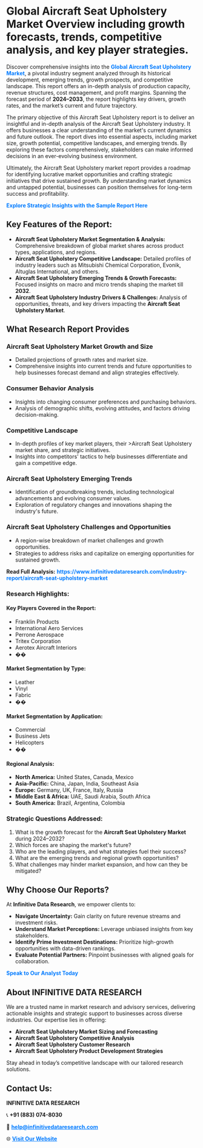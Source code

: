 <h1>Global Aircraft Seat Upholstery Market Overview including growth forecasts, trends, competitive analysis, and key player strategies.</h1>
<p>
Discover comprehensive insights into the 
<a href="https://www.infinitivedataresearch.com/industry-report/aircraft-seat-upholstery-market" rel="dofollow" style="color: #007BFF; text-decoration: none;"><strong>Global Aircraft Seat Upholstery Market</strong></a>, a pivotal industry segment analyzed through its historical development, emerging trends, growth prospects, and competitive landscape. This report offers an in-depth analysis of production capacity, revenue structures, cost management, and profit margins. Spanning the forecast period of <strong>2024–2033</strong>, the report highlights key drivers, growth rates, and the market’s current and future trajectory.
</p>
<p>
The primary objective of this Aircraft Seat Upholstery report is to deliver an insightful and in-depth analysis of the Aircraft Seat Upholstery industry. It offers businesses a clear understanding of the market's current dynamics and future outlook. The report dives into essential aspects, including market size, growth potential, competitive landscapes, and emerging trends. By exploring these factors comprehensively, stakeholders can make informed decisions in an ever-evolving business environment.
</p>
<p>
Ultimately, the Aircraft Seat Upholstery market report provides a roadmap for identifying lucrative market opportunities and crafting strategic initiatives that drive sustained growth. By understanding market dynamics and untapped potential, businesses can position themselves for long-term success and profitability.
</p>
<p>
<a href="https://www.infinitivedataresearch.com/request-sample/reportId=109367" style="color: #007BFF; text-decoration: none;"><strong>Explore Strategic Insights with the Sample Report Here</strong></a>
</p>

<h2>Key Features of the Report:</h2>
<ul>
<li><strong>Aircraft Seat Upholstery Market Segmentation & Analysis:</strong> Comprehensive breakdown of global market shares across product types, applications, and regions.</li>
<li><strong>Aircraft Seat Upholstery Competitive Landscape:</strong> Detailed profiles of industry leaders such as Mitsubishi Chemical Corporation, Evonik, Altuglas International, and others.</li>
<li><strong>Aircraft Seat Upholstery Emerging Trends & Growth Forecasts:</strong> Focused insights on macro and micro trends shaping the market till <strong>2032</strong>.</li>
<li><strong>Aircraft Seat Upholstery Industry Drivers & Challenges:</strong> Analysis of opportunities, threats, and key drivers impacting the <strong>Aircraft Seat Upholstery Market</strong>.</li>
</ul>

<h2>What Research Report Provides</h2>
<h3>Aircraft Seat Upholstery Market Growth and Size</h3>
<ul>
<li>Detailed projections of growth rates and market size.</li>
<li>Comprehensive insights into current trends and future opportunities to help businesses forecast demand and align strategies effectively.</li>
</ul>

<h3>Consumer Behavior Analysis</h3>
<ul>
<li>Insights into changing consumer preferences and purchasing behaviors.</li>
<li>Analysis of demographic shifts, evolving attitudes, and factors driving decision-making.</li>
</ul>

<h3>Competitive Landscape</h3>
<ul>
<li>In-depth profiles of key market players, their >Aircraft Seat Upholstery market share, and strategic initiatives.</li>
<li>Insights into competitors' tactics to help businesses differentiate and gain a competitive edge.</li>
</ul>

<h3>Aircraft Seat Upholstery Emerging Trends</h3>
<ul>
<li>Identification of groundbreaking trends, including technological advancements and evolving consumer values.</li>
<li>Exploration of regulatory changes and innovations shaping the industry's future.</li>
</ul>

<h3>Aircraft Seat Upholstery Challenges and Opportunities</h3>
<ul>
<li>A region-wise breakdown of market challenges and growth opportunities.</li>
<li>Strategies to address risks and capitalize on emerging opportunities for sustained growth.</li>
</ul>
<p><strong>Read Full Analysis:</strong> <a href="https://www.infinitivedataresearch.com/industry-report/aircraft-seat-upholstery-market" rel="dofollow" style="color: #007BFF; text-decoration: none;"><strong>https://www.infinitivedataresearch.com/industry-report/aircraft-seat-upholstery-market</strong></a></p>
<h3>Research Highlights:</h3>
<h4>Key Players Covered in the Report:</h4>
<ul><li>Franklin Products</li><li>International Aero Services</li><li>Perrone Aerospace</li><li>Tritex Corporation</li><li>Aerotex Aircraft Interiors</li><li>��</li></ul>
<h4>Market Segmentation by Type:</h4>
<ul><li>Leather</li><li>Vinyl</li><li>Fabric</li><li>��</li></ul>
<h4>Market Segmentation by Application:</h4>
<ul><li>Commercial</li><li>Business Jets</li><li>Helicopters</li><li>��</li></ul>

<h4>Regional Analysis:</h4>
<ul>
<li><strong>North America:</strong> United States, Canada, Mexico</li>
<li><strong>Asia-Pacific:</strong> China, Japan, India, Southeast Asia</li>
<li><strong>Europe:</strong> Germany, UK, France, Italy, Russia</li>
<li><strong>Middle East & Africa:</strong> UAE, Saudi Arabia, South Africa</li>
<li><strong>South America:</strong> Brazil, Argentina, Colombia</li>
</ul>

<h3>Strategic Questions Addressed:</h3>
<ol>
<li>What is the growth forecast for the <strong>Aircraft Seat Upholstery Market</strong> during 2024–2032?</li>
<li>Which forces are shaping the market's future?</li>
<li>Who are the leading players, and what strategies fuel their success?</li>
<li>What are the emerging trends and regional growth opportunities?</li>
<li>What challenges may hinder market expansion, and how can they be mitigated?</li>
</ol>

<h2>Why Choose Our Reports?</h2>
<p>At <strong>Infinitive Data Research</strong>, we empower clients to:</p>
<ul>
<li><strong>Navigate Uncertainty:</strong> Gain clarity on future revenue streams and investment risks.</li>
<li><strong>Understand Market Perceptions:</strong> Leverage unbiased insights from key stakeholders.</li>
<li><strong>Identify Prime Investment Destinations:</strong> Prioritize high-growth opportunities with data-driven rankings.</li>
<li><strong>Evaluate Potential Partners:</strong> Pinpoint businesses with aligned goals for collaboration.</li>
</ul>
<p><a href="https://www.infinitivedataresearch.com/industry-report/aircraft-seat-upholstery-market" rel="dofollow" style="color: #007BFF; text-decoration: none;"><strong>Speak to Our Analyst Today</strong></a></p>

<h2>About INFINITIVE DATA RESEARCH</h2>
<p>We are a trusted name in market research and advisory services, delivering actionable insights and strategic support to businesses across diverse industries. Our expertise lies in offering:</p>
<ul>
<li><strong>Aircraft Seat Upholstery Market Sizing and Forecasting</strong></li>
<li><strong>Aircraft Seat Upholstery Competitive Analysis</strong></li>
<li><strong>Aircraft Seat Upholstery Customer Research</strong></li>
<li><strong>Aircraft Seat Upholstery Product Development Strategies</strong></li>
</ul>
<p>Stay ahead in today’s competitive landscape with our tailored research solutions.</p>

<h2>Contact Us:</h2>
<p><strong>INFINITIVE DATA RESEARCH</strong></p>
<p>📞 <strong>+91 (883) 074-8030</strong></p>
<p>📧 <strong><a href="mailto:help@infinitivedataresearch.com" style="color: #007BFF;">help@infinitivedataresearch.com</a></strong></p>
<p>🌐 <strong><a href="https://www.infinitivedataresearch.com" rel="dofollow" style="color: #007BFF;">Visit Our Website</a></strong></p>
